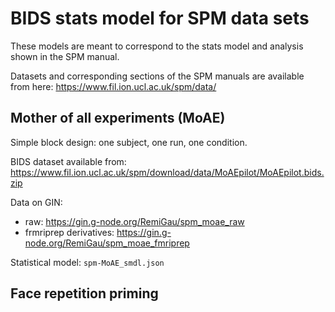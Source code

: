 # BIDS stats model for SPM data sets

These models are meant to correspond to the stats model and analysis shown in
the SPM manual.

Datasets and corresponding sections of the SPM manuals are available from here:
https://www.fil.ion.ucl.ac.uk/spm/data/

## Mother of all experiments (MoAE)

Simple block design: one subject, one run, one condition.

BIDS dataset available from:
https://www.fil.ion.ucl.ac.uk/spm/download/data/MoAEpilot/MoAEpilot.bids.zip

Data on GIN:

- raw: https://gin.g-node.org/RemiGau/spm_moae_raw
- frmriprep derivatives: https://gin.g-node.org/RemiGau/spm_moae_fmriprep

Statistical model: `spm-MoAE_smdl.json`

## Face repetition priming



